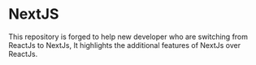 # NextJS
This repository is forged to help new developer who are switching from ReactJs to NextJs, It highlights the additional features of NextJs over ReactJs.
